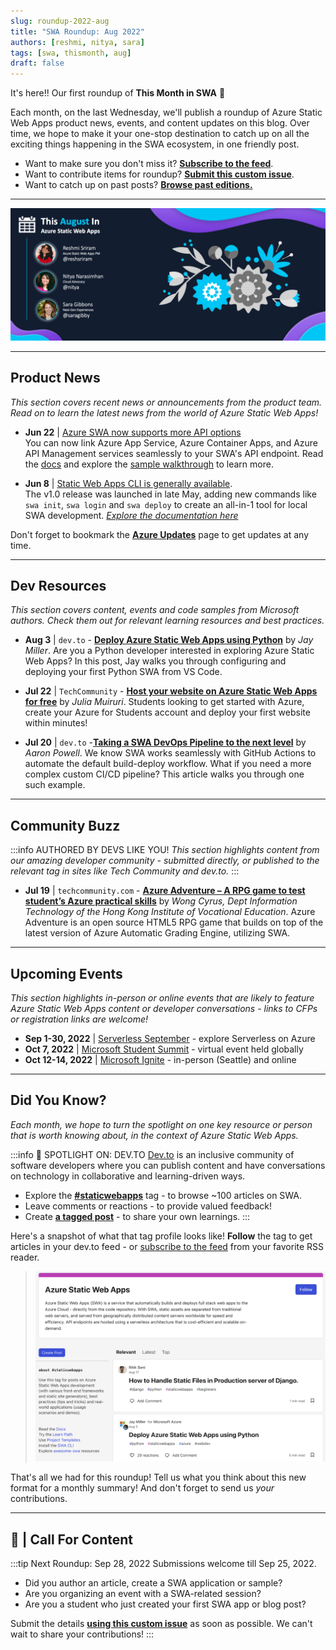 ```yaml
---
slug: roundup-2022-aug
title: "SWA Roundup: Aug 2022"
authors: [reshmi, nitya, sara]
tags: [swa, thismonth, aug]
draft: false 
---
```


<head>
  <meta name="twitter:url" content="https://www.azurestaticwebapps.dev/blog/roundup-2022-aug" />
  <meta name="twitter:title" content="This Month in Azure Static Web Apps: Aug 2022" />
  <meta name="twitter:description" content="A monthly roundup of news, articles, events and more - on Azure Static Web Apps" />
  <meta name="twitter:image" content="https://www.azurestaticwebapps.dev/img/png/roundup/aug.png" />
  <meta name="twitter:card" content="summary_large_image" />
  <meta name="twitter:creator" content="@nitya" />
  <meta name="twitter:site" content="@AzureStaticApps" /> 
  <link rel="canonical" href="https://www.azurestaticwebapps.dev/blog/roundup-2022-aug" />
</head>


It's here!! Our first roundup of **This Month in SWA** 🎉
 
Each month, on the last Wednesday, we'll publish a roundup of Azure Static Web Apps product news, events, and content updates on this blog. Over time, we hope to make it your one-stop destination to catch up on all the exciting things happening in the SWA ecosystem, in one friendly post.

 * Want to make sure you don't miss it? <a href="/blog/rss.xml" target="_blank">**Subscribe to the feed**</a>.
 * Want to contribute items for roundup? [**Submit this custom issue**](https://github.com/staticwebdev/30DaysOfSWA/issues/new?assignees=&labels=ThisMonthIn+-+Community&template=---this-month-in-swa--community-submission.md&title=This+Month+In%3A+Community).
 * Want to catch up on past posts? [**Browse past editions.**](/thismonth#view-past-editions)

---

![](../../static/img/png/roundup/aug.png)

---

## Product News

_This section covers recent news or announcements from the product team. Read on to learn the latest news from the world of Azure Static Web Apps!_ 

* **Jun 22** | [Azure SWA now supports more API options](https://azure.microsoft.com/en-us/updates/public-preview-new-api-backend-options-in-azure-static-web-apps/)<br/> You can now link Azure App Service, Azure Container Apps, and Azure API Management services seamlessly to your SWA's API endpoint. Read the [docs](https://docs.microsoft.com/en-us/azure/static-web-apps/apis-overview) and explore the [sample walkthrough](https://techcommunity.microsoft.com/t5/apps-on-azure-blog/new-api-backend-options-in-azure-static-web-apps/ba-p/3516882) to learn more.

* **Jun 8** | [Static Web Apps CLI is generally available](https://azure.microsoft.com/en-us/updates/static-web-apps-cli-now-available/). <br/> The v1.0 release was launched in late May, adding new commands like `swa init`, `swa login` and `swa deploy` to create an all-in-1 tool for local SWA development. [_Explore the documentation here_](https://azure.github.io/static-web-apps-cli/)

Don't forget to bookmark the [**Azure Updates**](https://azure.microsoft.com/en-us/updates/?query=static%20web%20apps) page to get updates at any time.

---

## Dev Resources

_This section covers content, events and code samples from Microsoft authors. Check them out for relevant learning resources and best practices._

* **Aug 3** | `dev.to` -  [**Deploy Azure Static Web Apps using Python**](https://dev.to/azure/deploy-azure-static-web-apps-using-python-1hn7) by _Jay Miller_. Are you a Python developer interested in exploring Azure Static Web Apps? In this post, Jay walks you through configuring and deploying your first Python SWA from VS Code.

* **Jul 22** | `TechCommunity` - [**Host your website on Azure Static Web Apps for free**](https://techcommunity.microsoft.com/t5/educator-developer-blog/host-your-website-on-azure-static-web-apps-for-free/ba-p/3579709?WT.mc_id=academic-74011-sagibbon) by _Julia Muiruri_.  Students looking to get started with Azure, create your Azure for Students account and deploy your first website within minutes!

* **Jul 20** | `dev.to` -[**Taking a SWA DevOps Pipeline to the next level**](https://dev.to/azure/taking-a-swa-devops-pipeline-to-the-next-level-5co3) by _Aaron Powell_. We know SWA works seamlessly with GitHub Actions to automate the default build-deploy workflow. What if you need a more complex custom CI/CD pipeline? This article walks you through one such example. 

---

## Community Buzz

:::info AUTHORED BY DEVS LIKE YOU!
_This section highlights content from our amazing developer community - submitted directly, or published to the relevant tag in sites like Tech Community and dev.to._
:::

* **Jul 19** | `techcommunity.com` - [**Azure Adventure – A RPG game to test student’s Azure practical skills**](https://techcommunity.microsoft.com/t5/educator-developer-blog/azure-adventure-a-rpg-game-to-test-student-s-azure-practical/ba-p/3576331?WT.mc_id=academic-74011-sagibbon) by _Wong Cyrus, Dept Information Technology of the Hong Kong Institute of Vocational Education_.  Azure Adventure is an open source HTML5 RPG game that builds on top of the latest version of Azure Automatic Grading Engine, utilizing SWA.

---

## Upcoming Events

_This section highlights in-person or online events that are likely to feature Azure Static Web Apps content or developer conversations - links to CFPs or registration links are welcome!_

* **Sep 1-30, 2022** | [Serverless September](https://aka.ms/serverless-september) - explore Serverless on Azure
* **Oct 7, 2022** | [Microsoft Student Summit](https://developer.microsoft.com/en-us/reactor/overview/student-summit-2022/) - virtual event held globally
* **Oct 12-14, 2022** | [Microsoft Ignite](https://ignite.microsoft.com/en-US/home) - in-person (Seattle) and online 

---

## Did You Know?

_Each month, we hope to turn the spotlight on one key resource or person that is worth knowing about, in the context of Azure Static Web Apps._

:::info 🌟 SPOTLIGHT ON:  DEV.TO
[Dev.to](https://dev.to) is an inclusive community of software developers where you can publish content and have conversations on technology in collaborative and learning-driven ways. 

 * Explore the [**#staticwebapps**](https://dev.to/t/staticwebapps) tag - to browse ~100 articles on SWA.
 * Leave comments or reactions - to provide valued feedback! 
 * Create [**a tagged post**](https://dev.to/new/staticwebapps) - to share your own learnings.
:::

Here's a snapshot of what that tag profile looks like! **Follow** the tag to get articles in your dev.to feed - or [subscribe to the feed](https://dev.to/feed/tag/staticwebapps) from your favorite RSS reader.

> ![dev.to #staticwebapps page](./devto.png)

That's all we had for this roundup! Tell us what you think about this new format for a monthly summary! And don't forget to send us _your_ contributions.

---

## 🚨 | Call For Content

:::tip Next Roundup: Sep 28, 2022
Submissions welcome till Sep 25, 2022.

 * Did you author an article, create a SWA application or sample?
 * Are you organizing an event with a SWA-related session?
 * Are you a student who just created your first SWA app or blog post?

Submit the details [**using this custom issue**](https://github.com/staticwebdev/30DaysOfSWA/issues/new?assignees=&labels=ThisMonthIn+-+Community&template=---this-month-in-swa--community-submission.md&title=This+Month+In%3A+Community) as soon as possible. We can't wait to share your contributions!
:::

